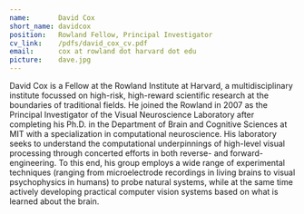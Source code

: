 ```yaml
---
name:       David Cox
short_name: davidcox
position:   Rowland Fellow, Principal Investigator
cv_link:    /pdfs/david_cox_cv.pdf
email:      cox at rowland dot harvard dot edu
picture:    dave.jpg
---
```



David Cox is a Fellow at the Rowland Institute at Harvard, a multidisciplinary institute focussed on high-risk, high-reward scientific research at the boundaries of traditional fields. He joined the Rowland in 2007 as the Principal Investigator of the Visual Neuroscience Laboratory after completing his Ph.D. in the Department of Brain and Cognitive Sciences at MIT with a specialization in computational neuroscience.  His laboratory seeks to understand the computational underpinnings of high-level visual processing through concerted efforts in both reverse- and forward-engineering.  To this end, his group employs a wide range of experimental techniques (ranging from microelectrode recordings in living brains to visual psychophysics in humans) to probe natural systems, while at the same time actively developing practical computer vision systems based on what is learned about the brain.